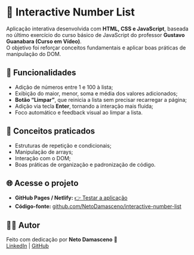 # 🔢 Interactive Number List

Aplicação interativa desenvolvida com **HTML, CSS e JavaScript**, baseada no último exercício do curso básico de JavaScript do professor **Gustavo Guanabara (Curso em Vídeo)**.  
O objetivo foi reforçar conceitos fundamentais e aplicar boas práticas de manipulação do DOM.

## 🚀 Funcionalidades

- Adição de números entre 1 e 100 à lista;
- Exibição do maior, menor, soma e média dos valores adicionados;
- **Botão “Limpar”**, que reinicia a lista sem precisar recarregar a página;
- Adição via tecla **Enter**, tornando a interação mais fluida;
- Foco automático e feedback visual ao limpar a lista.

## 🧠 Conceitos praticados

- Estruturas de repetição e condicionais;
- Manipulação de arrays;
- Interação com o DOM;
- Boas práticas de organização e padronização de código.

## 🌐 Acesse o projeto

- **GitHub Pages / Netlify:** [👉 Testar a aplicação](https://number-analyzer-project.netlify.app/)
- **Código-fonte:** [github.com/NetoDamasceno/interactive-number-list](https://github.com/NetoDamasceno/interactive-number-list)

## 🧑‍💻 Autor

Feito com dedicação por **Neto Damasceno** 💪  
[LinkedIn](https://www.linkedin.com/in/neto-damasceno/) | [GitHub](https://github.com/NetoDamasceno)
